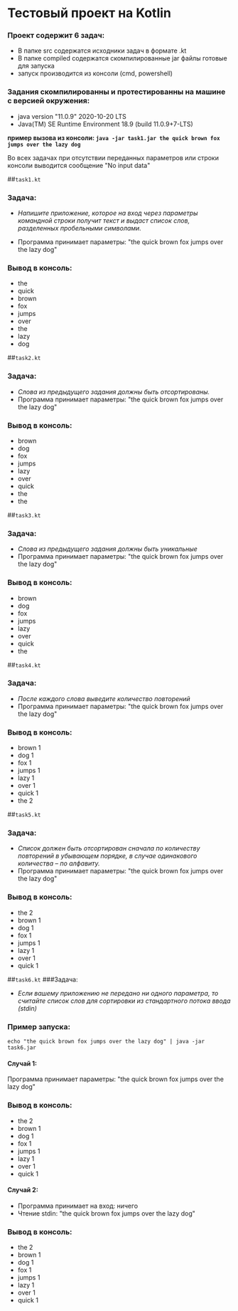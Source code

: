 # Тестовый проект на Kotlin

### Проект содержит 6 задач:
* В папке src содержатся исходники задач в формате .kt
* В папке compiled содержатся скомпилированные jar файлы готовые для запуска
* запуск производится из консоли (cmd, powershell)


### Задания скомпилированны и протестированны на машине с версией окружения:
* java version "11.0.9" 2020-10-20 LTS
* Java(TM) SE Runtime Environment 18.9 (build 11.0.9+7-LTS)

**пример вызова из консоли: `java -jar task1.jar the quick brown fox jumps over the lazy dog`**

Во всех задачах при отсутствии переданных параметров или строки консоли выводится сообщение "No input data"

##`task1.kt`

### Задача:
* _Напишите приложение, которое на вход через 
параметры командной строки получит текст 
и выдаст список слов, разделенных пробельными символами._
  
* Программа принимает параметры: "the quick brown fox jumps over the lazy dog"
### Вывод в консоль:
- the
- quick
- brown
- fox
- jumps
- over
- the
- lazy
- dog

##`task2.kt`
### Задача:
* _Слова из предыдущего задания должны быть отсортированы._
* Программа принимает параметры: "the quick brown fox jumps over the lazy dog"
### Вывод в консоль:
- brown
- dog
- fox
- jumps
- lazy
- over
- quick
- the
- the

##`task3.kt`
### Задача:
* _Слова из предыдущего задания должны быть уникальные_
* Программа принимает параметры: "the quick brown fox jumps over the lazy dog"
### Вывод в консоль:
- brown
- dog
- fox
- jumps
- lazy
- over
- quick
- the

##`task4.kt`
### Задача:
* _После каждого слова выведите количество повторений_
* Программа принимает параметры: "the quick brown fox jumps over the lazy dog"
### Вывод в консоль:
- brown 1
- dog 1
- fox 1
- jumps 1
- lazy 1
- over 1
- quick 1
- the 2

##`task5.kt`
### Задача:
* _Список должен быть отсортирован сначала
по количеству повторений в убывающем порядке, 
в случае одинакового количества – по алфавиту._
* Программа принимает параметры: "the quick brown fox jumps over the lazy dog"
### Вывод в консоль:
- the 2
- brown 1
- dog 1
- fox 1
- jumps 1
- lazy 1
- over 1
- quick 1


##`task6.kt`
###Задача:
* _Если вашему приложению не передано ни одного параметра, 
то считайте список слов для сортировки из стандартного потока ввода (stdin)_
### Пример запуска: 
`echo "the quick brown fox jumps over the lazy dog" | java -jar task6.jar`

#### Случай 1:
Программа принимает параметры: "the quick brown fox jumps over the lazy dog"
### Вывод в консоль:
- the 2
- brown 1
- dog 1
- fox 1
- jumps 1
- lazy 1
- over 1
- quick 1

#### Случай 2:
* Программа принимает на вход: ничего
* Чтение stdin: "the quick brown fox jumps over the lazy dog"
### Вывод в консоль:
- the 2
- brown 1
- dog 1
- fox 1
- jumps 1
- lazy 1
- over 1
- quick 1
